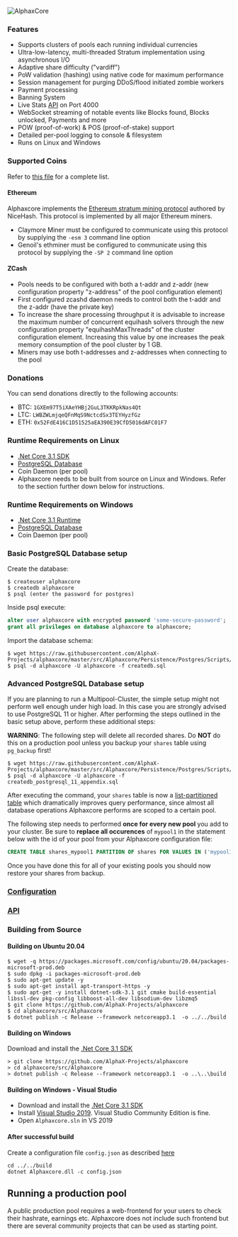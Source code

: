 ![AlphaxCore](https://github.com/AlphaX-Projects/alphaxcore/blob/master/alphaxcore.png)

### Features

- Supports clusters of pools each running individual currencies
- Ultra-low-latency, multi-threaded Stratum implementation using asynchronous I/O
- Adaptive share difficulty ("vardiff")
- PoW validation (hashing) using native code for maximum performance
- Session management for purging DDoS/flood initiated zombie workers
- Payment processing
- Banning System
- Live Stats [API](https://github.com/AlphaX-Projects/alphaxcore/wiki/API) on Port 4000
- WebSocket streaming of notable events like Blocks found, Blocks unlocked, Payments and more
- POW (proof-of-work) & POS (proof-of-stake) support
- Detailed per-pool logging to console & filesystem
- Runs on Linux and Windows

### Supported Coins

Refer to [this file](https://github.com/AlphaX-Projects/alphaxcore/blob/master/src/Alphaxcore/coins.json) for a complete list.

#### Ethereum

Alphaxcore implements the [Ethereum stratum mining protocol](https://github.com/nicehash/Specifications/blob/master/EthereumStratum_NiceHash_v1.0.0.txt) authored by NiceHash. This protocol is implemented by all major Ethereum miners.

- Claymore Miner must be configured to communicate using this protocol by supplying the <code>-esm 3</code> command line option
- Genoil's ethminer must be configured to communicate using this protocol by supplying the <code>-SP 2</code> command line option

#### ZCash

- Pools needs to be configured with both a t-addr and z-addr (new configuration property "z-address" of the pool configuration element)
- First configured zcashd daemon needs to control both the t-addr and the z-addr (have the private key)
- To increase the share processing throughput it is advisable to increase the maximum number of concurrent equihash solvers through the new configuration property "equihashMaxThreads" of the cluster configuration element. Increasing this value by one increases the peak memory consumption of the pool cluster by 1 GB.
- Miners may use both t-addresses and z-addresses when connecting to the pool

### Donations

You can send donations directly to the following accounts:

* BTC:  `1GXEm97T5iXAeYHBj2GuL3TKKRpkNas4Qt`
* LTC:  `LWBZWLmjqeQFnMqS9NctcdSx3TEYHyzfGz`
* ETH:  `0x52FdE416C1D51525aEA390E39CfD5016dAFC01F7`

### Runtime Requirements on Linux

- [.Net Core 3.1 SDK](https://www.microsoft.com/net/download/core)
- [PostgreSQL Database](https://www.postgresql.org/)
- Coin Daemon (per pool)
- Alphaxcore needs to be built from source on Linux and Windows. Refer to the section further down below for instructions.

### Runtime Requirements on Windows

- [.Net Core 3.1 Runtime](https://www.microsoft.com/net/download/core)
- [PostgreSQL Database](https://www.postgresql.org/)
- Coin Daemon (per pool)

### Basic PostgreSQL Database setup

Create the database:

```console
$ createuser alphaxcore
$ createdb alphaxcore
$ psql (enter the password for postgres)
```

Inside psql execute:

```sql
alter user alphaxcore with encrypted password 'some-secure-password';
grant all privileges on database alphaxcore to alphaxcore;
```

Import the database schema:

```console
$ wget https://raw.githubusercontent.com/AlphaX-Projects/alphaxcore/master/src/Alphaxcore/Persistence/Postgres/Scripts/createdb.sql
$ psql -d alphaxcore -U alphaxcore -f createdb.sql
```

### Advanced PostgreSQL Database setup

If you are planning to run a Multipool-Cluster, the simple setup might not perform well enough under high load. In this case you are strongly advised to use PostgreSQL 11 or higher. After performing the steps outlined in the basic setup above, perform these additional steps:

**WARNING**: The following step will delete all recorded shares. Do **NOT** do this on a production pool unless you backup your <code>shares</code> table using <code>pg_backup</code> first!

```console
$ wget https://raw.githubusercontent.com/AlphaX-Projects/alphaxcore/master/src/Alphaxcore/Persistence/Postgres/Scripts/createdb_postgresql_11_appendix.sql
$ psql -d alphaxcore -U alphaxcore -f createdb_postgresql_11_appendix.sql
```

After executing the command, your <code>shares</code> table is now a [list-partitioned table](https://www.postgresql.org/docs/11/ddl-partitioning.html) which dramatically improves query performance, since almost all database operations Alphaxcore performs are scoped to a certain pool. 

The following step needs to performed **once for every new pool** you add to your cluster. Be sure to **replace all occurences** of <code>mypool1</code> in the statement below with the id of your pool from your Alphaxcore configuration file:

```sql
CREATE TABLE shares_mypool1 PARTITION OF shares FOR VALUES IN ('mypool1');
```

Once you have done this for all of your existing pools you should now restore your shares from backup.

### [Configuration](https://github.com/AlphaX-Projects/alphaxcore/wiki/Configuration)

### [API](https://github.com/AlphaX-Projects/alphaxcore/wiki/API)

### Building from Source

#### Building on Ubuntu 20.04

```console
$ wget -q https://packages.microsoft.com/config/ubuntu/20.04/packages-microsoft-prod.deb
$ sudo dpkg -i packages-microsoft-prod.deb
$ sudo apt-get update -y
$ sudo apt-get install apt-transport-https -y
$ sudo apt-get -y install dotnet-sdk-3.1 git cmake build-essential libssl-dev pkg-config libboost-all-dev libsodium-dev libzmq5
$ git clone https://github.com/AlphaX-Projects/alphaxcore
$ cd alphaxcore/src/Alphaxcore
$ dotnet publish -c Release --framework netcoreapp3.1  -o ../../build
```

#### Building on Windows

Download and install the [.Net Core 3.1 SDK](https://www.microsoft.com/net/download/core)

```dosbatch
> git clone https://github.com/AlphaX-Projects/alphaxcore
> cd alphaxcore/src/Alphaxcore
> dotnet publish -c Release --framework netcoreapp3.1  -o ..\..\build
```

#### Building on Windows - Visual Studio

- Download and install the [.Net Core 3.1 SDK](https://www.microsoft.com/net/download/core)
- Install [Visual Studio 2019](https://www.visualstudio.com/vs/). Visual Studio Community Edition is fine.
- Open `Alphaxcore.sln` in VS 2019


#### After successful build

Create a configuration file <code>config.json</code> as described [here](https://github.com/AlphaX-Projects/alphaxcore/wiki/Configuration)

```
cd ../../build
dotnet Alphaxcore.dll -c config.json
```

## Running a production pool

A public production pool requires a web-frontend for your users to check their hashrate, earnings etc. Alphaxcore does not include such frontend but there are several community projects that can be used as starting point.
